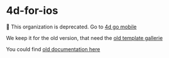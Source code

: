 # 4d-for-ios

🚨 This organization is deprecated. Go to [4d go mobile](https://github.com/4d-go-mobile)

We keep it for the old version, that need the [old template gallerie](https://4d-for-ios.github.io/gallery)

You could find [old documentation here](https://4d-for-ios.github.io/gallery)
